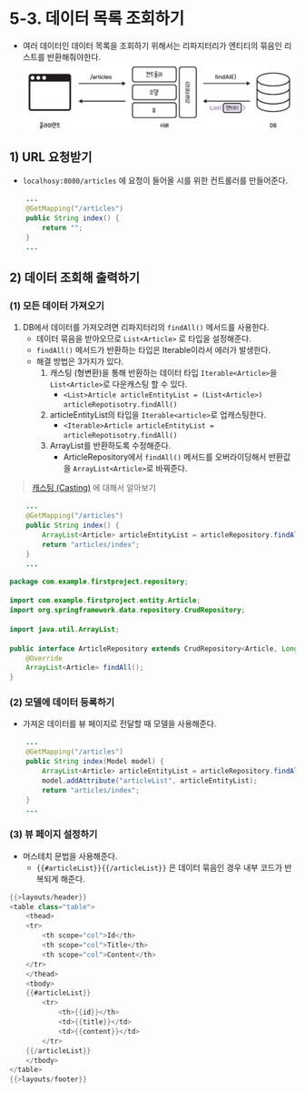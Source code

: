# 5-3. 데이터 목록 조회하기
- 여러 데이터인 데이터 목록을 조회하기 위해서는 리파지터리가 엔티티의 묶음인 리스트를 반환해줘야한다.
![데이터 목록 조회 과정](media/서적/코딩%20자율학습%20스프링부트3%20자바%20백엔드%20개발%20입문/Part%202.%20게시판%20CRUD%20만들기/5.%20게시글%20읽기%20-%20Read/데이터%20목록%20조회%20과정.png)

## 1) URL 요청받기
- `localhosy:8080/articles` 에 요청이 들어올 시를 위한 컨트롤러를 만들어준다.

```java
	...
    @GetMapping("/articles")
    public String index() {
        return "";
    }
    ...
```

## 2) 데이터 조회해 출력하기
### (1) 모든 데이터 가져오기
1. DB에서 데이터를 가져오려면 리파지터리의 `findAll()` 메서드를 사용한다.
	- 데이터 묶음을 받아오므로 `List<Article>` 로 타입을 설정해준다.
	- `findAll()` 메서드가 반환하는 타입은 Iterable이라서 에러가 발생한다.
	- 해결 방법은 3가지가 있다.
		1. 캐스팅 (형변환)을 통해 반환하는 데이터 타입 `Iterable<Article>`을 `List<Article>`로 다운캐스팅 할 수 있다.
			- `<List>Article articleEntityList = (List<Article>) articleRepotisotry.findAll()`
		2. articleEntityList의 타입을 `Iterable<article>`로 업캐스팅한다.
			- `<Iterable>Article articleEntityList = articleRepotisotry.findAll()`
		3. ArrayList를 반환하도록 수정해준다.
			- ArticleRepository에서 `findAll()` 메서드를 오버라이딩해서 반환값을 `ArrayList<Article>`로 바꿔준다.

> [캐스팅 (Casting)](Java/개념%20정리/캐스팅%20(Casting).md) 에 대해서 알아보기

```java
	...
    @GetMapping("/articles")
    public String index() {
        ArrayList<Article> articleEntityList = articleRepository.findAll();
        return "articles/index";
    }
    ...
```

```java
package com.example.firstproject.repository;

import com.example.firstproject.entity.Article;
import org.springframework.data.repository.CrudRepository;

import java.util.ArrayList;

public interface ArticleRepository extends CrudRepository<Article, Long> {
    @Override
    ArrayList<Article> findAll();
}
```

### (2) 모델에 데이터 등록하기
- 가져온 데이터를 뷰 페이지로 전달할 때 모델을 사용해준다.

```java
	...
    @GetMapping("/articles")
    public String index(Model model) {
        ArrayList<Article> articleEntityList = articleRepository.findAll();
        model.addAttribute("articleList", articleEntityList);
        return "articles/index";
    }
    ...
```

### (3) 뷰 페이지 설정하기
- 머스테치 문법을 사용해준다.
	- `{{#articleList}}{{/articleList}}` 은 데이터 묶음인 경우 내부 코드가 반복되게 해준다.
```java
{{>layouts/header}}
<table class="table">
    <thead>
    <tr>
        <th scope="col">Id</th>
        <th scope="col">Title</th>
        <th scope="col">Content</th>
    </tr>
    </thead>
    <tbody>
    {{#articleList}}
        <tr>
            <th>{{id}}</th>
            <td>{{title}}</td>
            <td>{{content}}</td>
        </tr>
    {{/articleList}}
    </tbody>
</table>
{{>layouts/footer}}
```